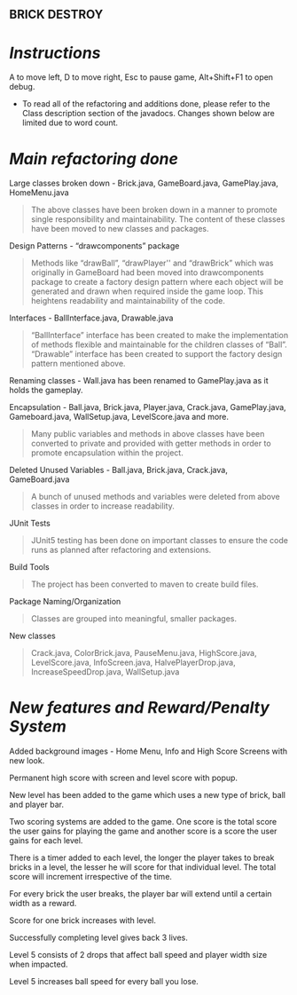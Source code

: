 ## BRICK DESTROY

# _Instructions_ 

A to move left, D to move right, Esc to pause game, Alt+Shift+F1 to open debug.

- To read all of the refactoring and additions done, please refer to the Class description section of the javadocs. Changes shown below are limited due to word count.

# _Main refactoring done_

Large classes broken down - Brick.java, GameBoard.java, GamePlay.java, HomeMenu.java

>The above classes have been broken down in a manner to promote single responsibility and maintainability. The content of these classes have been moved to new classes and packages.

Design Patterns - “drawcomponents” package

>Methods like “drawBall”, “drawPlayer'' and “drawBrick” which was originally in GameBoard had been moved into drawcomponents package to create a factory design pattern where each object will be generated and drawn when required inside the game loop. This heightens readability and maintainability of the code.

Interfaces - BallInterface.java, Drawable.java

>“BallInterface” interface has been created to make the implementation of methods flexible and maintainable for the children classes of “Ball”.
“Drawable” interface has been created to support the factory design pattern mentioned above.

Renaming classes - Wall.java has been renamed to GamePlay.java as it holds the gameplay.

Encapsulation - Ball.java, Brick.java, Player.java, Crack.java, GamePlay.java, Gameboard.java, WallSetup.java, LevelScore.java and more.
>Many public variables and methods in above classes have been converted to private and provided with getter methods in order to promote encapsulation within the project.

Deleted Unused Variables - Ball.java, Brick.java, Crack.java, GameBoard.java
>A bunch of unused methods and variables were deleted from above classes in order to increase readability.

JUnit Tests 
>JUnit5 testing has been done on important classes to ensure the code runs as planned after refactoring and extensions.

Build Tools 
>The project has been converted to maven to create build files.

Package Naming/Organization 
>Classes are grouped into meaningful, smaller packages.

New classes 
>Crack.java, ColorBrick.java, PauseMenu.java, HighScore.java, LevelScore.java, InfoScreen.java, HalvePlayerDrop.java, IncreaseSpeedDrop.java, WallSetup.java

# _New features and Reward/Penalty System_

Added background images - Home Menu, Info and High Score Screens with new look.

Permanent high score with screen and level score with popup.

New level has been added to the game which uses a new type of brick, ball and player bar.

Two scoring systems are added to the game. One score is the total score the user gains for playing the game and another score is a score the user gains for each level.

There is a timer added to each level, the longer the player takes to break bricks in a level, the lesser he will score for that individual level. The total score will increment irrespective of the time. 

For every brick the user breaks, the player bar will extend until a certain width as a reward.

Score for one brick increases with level.

Successfully completing level gives back 3 lives.

Level 5 consists of 2 drops that affect ball speed and player width size when impacted.

Level 5 increases ball speed for every ball you lose.